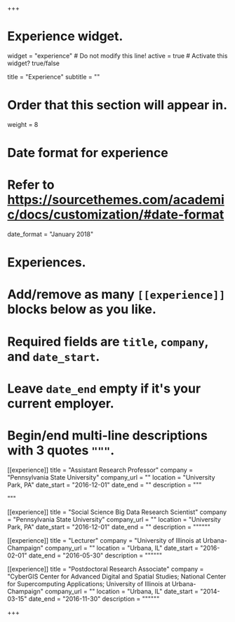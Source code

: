 +++
# Experience widget.
widget = "experience"  # Do not modify this line!
active = true  # Activate this widget? true/false

title = "Experience"
subtitle = ""

# Order that this section will appear in.
weight = 8

# Date format for experience
#   Refer to https://sourcethemes.com/academic/docs/customization/#date-format
date_format = "January 2018"

# Experiences.
#   Add/remove as many `[[experience]]` blocks below as you like.
#   Required fields are `title`, `company`, and `date_start`.
#   Leave `date_end` empty if it's your current employer.
#   Begin/end multi-line descriptions with 3 quotes `"""`.
[[experience]]
  title = "Assistant Research Professor"
  company = "Pennsylvania State University"
  company_url = ""
  location = "University Park, PA"
  date_start = "2016-12-01"
  date_end = ""
  description = """

  """

[[experience]]
  title = "Social Science Big Data Research Scientist"
  company = "Pennsylvania State University"
  company_url = ""
  location = "University Park, PA"
  date_start = "2016-12-01"
  date_end = ""
  description = """"""

[[experience]]
  title = "Lecturer"
  company = "University of Illinois at Urbana-Champaign"
  company_url = ""
  location = "Urbana, IL"
  date_start = "2016-02-01"
  date_end = "2016-05-30"
  description = """"""

[[experience]]
  title = "Postdoctoral Research Associate"
  company = "CyberGIS Center for Advanced Digital and Spatial Studies; National Center for Supercomputing Applications; University of Illinois at Urbana-Champaign"
  company_url = ""
  location = "Urbana, IL"
  date_start = "2014-03-15"
  date_end = "2016-11-30"
  description = """"""

+++
